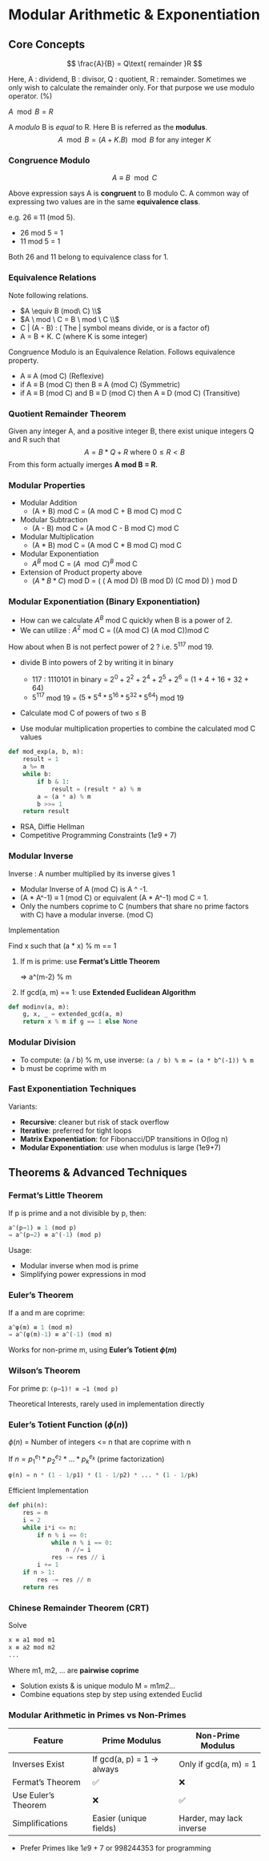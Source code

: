 # Modular Arithmetic & Exponentiation

## Core Concepts

$$
\frac{A}{B} = Q\text{ remainder }R
$$

Here, A : dividend, B : divisor, Q : quotient, R : remainder. Sometimes we only wish to calculate the remainder only. For that purpose we use modulo operator. (%)

$A \mod{B} = R$

A *modulo* B is *equal* to R. Here B is referred as the **modulus**.
$$
A \mod{B} = (A + K.B) \mod{B} \text{ for any integer } K
$$

### Congruence Modulo

$$
A \equiv B \mod {C}
$$

Above expression says A is **congruent** to B modulo C.
A common way of expressing two values are in the same **equivalence class**.

e.g. 26 $\equiv$ 11 (mod 5).

- 26 mod 5 = 1
- 11 mod 5 = 1

Both 26 and 11 belong to equivalence class for 1.

### Equivalence Relations

Note following relations.

- $A \equiv B (mod\ C) \\$
- $A \ mod \ C = B \ mod \ C \\$
- C | (A - B)  : ( The | symbol means divide, or is a factor of)
- A  = B + K. C (where K is some integer)

Congruence Modulo is an Equivalence Relation. Follows equivalence property.

- A $\equiv$ A (mod C) (Reflexive)
- if A $\equiv$ B (mod C) then B $\equiv$ A (mod C) (Symmetric)
- if A $\equiv$ B (mod C) and B $\equiv$ D (mod C) then A $\equiv$ D (mod C) (Transitive)

### Quotient Remainder Theorem

Given any integer A, and a positive integer B, there exist unique integers Q and R such that
$$
A = B * Q + R \text{ where } 0 \le R < B
$$
From this form actually imerges **A mod B = R**.

### Modular Properties

- Modular Addition
  - (A + B) mod C = (A mod C + B mod C) mod C
- Modular Subtraction
  - (A - B) mod C = (A mod C - B mod C) mod C
- Modular Multiplication
  - (A * B) mod C = (A mod C * B mod C) mod C
- Modular Exponentiation
  - $A^{B}$ mod C = $(A \mod C)^{B}$ mod C
- Extension of Product property above
  - $(A * B * C)$ mod D = ( ( A mod D) (B mod D) (C mod D) ) mod D

### Modular Exponentiation (Binary Exponentiation)

- How can we calculate $A^B$ mod C quickly when B is a power of 2.
- We can utilize : $A^2$ mod C = ((A mod C) (A mod C))mod C

How about when B is not perfect power of 2 ? i.e. $5^{117}$ mod 19.

- divide B into powers of 2 by writing it in binary
  - 117 : 1110101 in binary = $2^0 + 2^2 + 2^4 + 2^5 + 2^6$ = (1 + 4 + 16 + 32 + 64)
  - $5^{117}$ mod 19 = $(5*5^4*5^{16}*5^{32}*5^{64})$ mod 19


- Calculate mod C of powers of two $\le$ B

- Use modular multiplication properties to combine the calculated mod C values

````python
def mod_exp(a, b, m):
    result = 1
    a %= m
    while b:
        if b & 1:
            result = (result * a) % m
        a = (a * a) % m
        b >>= 1
    return result
````

- RSA, Diffie Hellman
- Competitive Programming Constraints $(1e9+7)$

### Modular Inverse

Inverse : A number multiplied by its inverse gives 1

- Modular Inverse of A (mod C) is A ^ -1.
- (A * A^-1) $\equiv$ 1 (mod C) or equivalent (A * A^-1) mod C = 1.
- Only the numbers coprime to C (numbers that share no prime factors with C) have a modular inverse. (mod C)

Implementation

Find x such that (a * x) % m == 1

1. If m is prime: use **Fermat’s Little Theorem**

   ⇒ a^(m-2) % m

2. If gcd(a, m) == 1: use **Extended Euclidean Algorithm**

````python
def modinv(a, m):
    g, x, _ = extended_gcd(a, m)
    return x % m if g == 1 else None
````

### Modular Division

- To compute: (a / b) % m, use inverse: `(a / b) % m = (a * b^(-1)) % m`
- b must be coprime with m

### Fast Exponentiation Techniques 

Variants:

- **Recursive**: cleaner but risk of stack overflow
- **Iterative**: preferred for tight loops
- **Matrix Exponentiation**: for Fibonacci/DP transitions in O(log n)
- **Modular Exponentiation**: use when modulus is large (1e9+7)



## Theorems & Advanced Techniques

### Fermat’s Little Theorem

If p is prime and a not divisible by p, then:

````python
a^(p−1) ≡ 1 (mod p)
⇒ a^(p−2) ≡ a^(-1) (mod p)
````

Usage:

- Modular inverse when mod is prime
- Simplifying power expressions in mod

### Euler’s Theorem

If a and m are coprime:

````python
a^φ(m) ≡ 1 (mod m)
⇒ a^(φ(m)-1) ≡ a^(-1) (mod m)
````

Works for non-prime m, using **Euler’s Totient $\phi(m)$**

### Wilson’s Theorem

For prime p: `(p−1)! ≡ −1 (mod p)`

Theoretical Interests, rarely used in implementation directly

### Euler’s Totient Function ($\phi (n)$)

$\phi(n)$ = Number of integers <= n that are coprime with n

If $n = p_1^{e_1} *p_2^{e_2} * ... *p_k^{e_k}$ (prime factorization)

````python
φ(n) = n * (1 - 1/p1) * (1 - 1/p2) * ... * (1 - 1/pk)
````

Efficient Implementation

````python
def phi(n):
    res = n
    i = 2
    while i*i <= n:
        if n % i == 0:
            while n % i == 0:
                n //= i
            res -= res // i
        i += 1
    if n > 1:
        res -= res // n
    return res
````

### Chinese Remainder Theorem (CRT)

Solve

````python
x ≡ a1 mod m1  
x ≡ a2 mod m2  
...  
````

Where m1, m2, ... are **pairwise coprime**

- Solution exists & is unique modulo M = m1*m2*...
- Combine equations step by step using extended Euclid

### Modular Arithmetic in Primes vs Non-Primes

| **Feature**         | **Prime Modulus**         | **Non-Prime Modulus**    |
| ------------------- | ------------------------- | ------------------------ |
| Inverses Exist      | If gcd(a, p) = 1 → always | Only if gcd(a, m) = 1    |
| Fermat’s Theorem    | ✅                         | ❌                        |
| Use Euler’s Theorem | ❌                         | ✅                        |
| Simplifications     | Easier (unique fields)    | Harder, may lack inverse |

- Prefer Primes like $1e9+7$ or $998244353$ for programming

